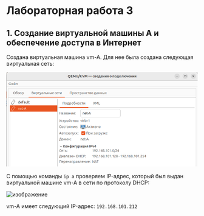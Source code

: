 # Лабораторная работа 3

## 1. Создание виртуальной машины А и обеспечение доступа в Интернет

Создана виртуальная машина vm-A. Для нее была создана следующая виртуальная сеть:

<p align="center">
 <img width="600px" src="1 net.png" alt="qr"/>
</p>

С помощью команды `ip a` проверяем IP-адрес, который был выдан виртуальной машине vm-A в сети по протоколу DHCP:

![изображение](https://github.com/user-attachments/assets/1c67fc78-d952-4f34-a598-656e17159649)

vm-A имеет следующий IP-адрес: `192.168.101.212`

